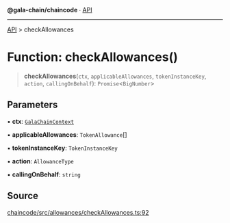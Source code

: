 **@gala-chain/chaincode** ∙ [API](../exports.md)

***

[API](../exports.md) > checkAllowances

# Function: checkAllowances()

> **checkAllowances**(`ctx`, `applicableAllowances`, `tokenInstanceKey`, `action`, `callingOnBehalf`): `Promise`\<`BigNumber`\>

## Parameters

▪ **ctx**: [`GalaChainContext`](../classes/GalaChainContext.md)

▪ **applicableAllowances**: `TokenAllowance`[]

▪ **tokenInstanceKey**: `TokenInstanceKey`

▪ **action**: `AllowanceType`

▪ **callingOnBehalf**: `string`

## Source

[chaincode/src/allowances/checkAllowances.ts:92](https://github.com/GalaChain/sdk/blob/bcbbb18/chaincode/src/allowances/checkAllowances.ts#L92)
